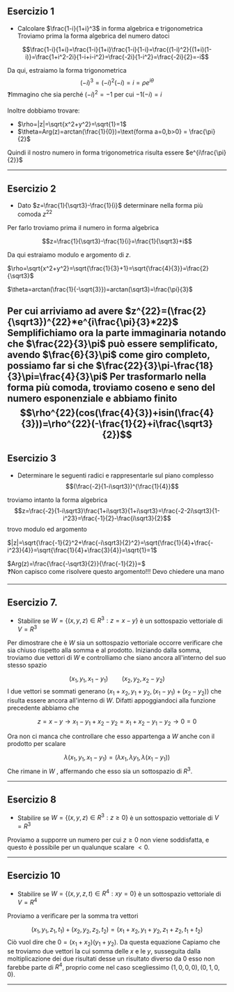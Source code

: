 ## Esercizio 1
- Calcolare $\frac{1-i}{1+i}^3$ in forma algebrica e trigonometrica
Troviamo prima la forma algebrica del numero datoci

$$\frac{1-i}{1+i}=\frac{1-i}{1+i}\frac{1-i}{1-i}=\frac{(1-i)^2}{(1+i)(1-i)}=\frac{1+i^2-2i}{1-i+i-i^2}=\frac{-2i}{1-i^2}=\frac{-2i}{2}=-i$$

Da qui, estraiamo la forma trigonometrica
$$(-i)^3=(-i)^2(-i)=i=\rho e^{i\theta}$$ ❓Immagino che sia perché $(-i)^2=-1$ per  cui $-1(-i)=i$ 

Inoltre dobbiamo trovare:
- $\rho=|z|=\sqrt{x^2+y^2}=\sqrt{1}=1$ 
- $\theta=Arg(z)=arctan(\frac{1}{0})=\text{forma a=0,b>0} = \frac{\pi}{2}$ 

Quindi il nostro numero in forma trigonometrica risulta essere $e^{i\frac{\pi}{2}}$ 

--- 
## Esercizio 2
- Dato $z=\frac{1}{\sqrt3}-\frac{1}{i}$ determinare nella forma più comoda $z^22$

Per farlo troviamo prima il numero in forma algebrica

$$z=\frac{1}{\sqrt3}-\frac{1}{i}=\frac{1}{\sqrt3}+i$$

Da qui estraiamo modulo e argomento di $z$.

$\rho=\sqrt{x^2+y^2}=\sqrt{\frac{1}{3}+1}=\sqrt{\frac{4}{3}}=\frac{2}{\sqrt3}$ 

$\theta=arctan(\frac{1}{-\sqrt{3}})=arctan(\sqrt3)=\frac{\pi}{3}$ 

Per cui arriviamo ad avere $z^{22}=(\frac{2}{\sqrt3})^{22}*e^{i\frac{\pi}{3}*22}$ 
Semplifichiamo ora la parte immaginaria notando che $\frac{22}{3}\pi$ può essere semplificato, avendo $\frac{6}{3}\pi$ come giro completo, possiamo far si che $\frac{22}{3}\pi-\frac{18}{3}\pi=\frac{4}{3}\pi$
Per trasformarlo nella forma più comoda, troviamo coseno e seno del numero esponenziale e abbiamo finito
$$\rho^{22}(cos(\frac{4}{3})+isin(\frac{4}{3}))=\rho^{22}(-\frac{1}{2}+i\frac{\sqrt3}{2})$$
---
## Esercizio 3
- Determinare le seguenti radici e rappresentarle sul piano complesso
$$(\frac{-2}{1-i\sqrt3})^{\frac{1}{4}}$$

troviamo intanto la forma algebrica
$$z=\frac{-2}{1-i\sqrt3}\frac{1+i\sqrt3}{1+i\sqrt3}=\frac{-2-2i\sqrt3}{1-i^23}=\frac{-1}{2}-\frac{i\sqrt3}{2}$$
trovo modulo ed argomento

$|z|=\sqrt{\frac{-1}{2}^2+\frac{-i\sqrt3}{2}^2}=\sqrt{\frac{1}{4}+\frac{-i^23}{4}}=\sqrt{\frac{1}{4}+\frac{3}{4}}=\sqrt{1}=1$

$Arg(z)=\frac{\frac{-\sqrt3}{2}}{\frac{-1}{2}}=$  
❓Non capisco come risolvere questo argomento!!! Devo chiedere una mano

---
## Esercizio 7.
- Stabilire se $W=\{(x,y,z) \in R^3:z=x-y\}$ è un sottospazio vettoriale di $V=R^3$

Per dimostrare che è $W$ sia un sottospazio vettoriale occorre verificare che sia chiuso rispetto alla somma e al prodotto. Iniziando dalla somma, troviamo due vettori di $W$ e controlliamo che siano ancora all'interno del suo stesso spazio

$$(x_1,y_1,x_1-y_1)\qquad(x_2,y_2,x_2-y_2)$$ 
I due vettori se sommati generano $(x_1+x_2,y_1+y_2,(x_1-y_1)+(x_2-y_2))$ che risulta essere ancora all'interno di $W$.  Difatti appoggiandoci alla funzione precedente abbiamo che

$$z=x-y\rightarrow x_1-y_1+x_2-y_2=x_1+x_2-y_1-y_2 \rightarrow 0=0$$


Ora non ci manca che controllare che esso appartenga a $W$ anche con il prodotto per scalare

$$\lambda(x_1,y_1,x_1-y_1)=(\lambda x_1,\lambda y_1,\lambda (x_1-y_1))$$
Che rimane in $W$ , affermando che esso sia un sottospazio di $R^3$.

---
## Esercizio 8
- Stabilire se $W = \{(x,y,z) \in R^3: z\geq 0\}$  è un sottospazio vettoriale di $V=R^3$ 

Proviamo a supporre un numero per cui $z\geq 0$ non viene soddisfatta, e questo è possibile per un qualunque scalare $< 0$. 

---
## Esercizio 10
- Stabilire se $W=\{(x,y,z,t) \in R^4:xy=0\}$ è un sottospazio vettoriale di $V=R^4$

Proviamo a verificare per la somma tra vettori 

$$(x_1,y_1,z_1,t_1)+(x_2,y_2,z_2,t_2)=(x_1+x_2,y_1+y_2,z_1+z_2,t_1+t_2)$$
Ciò vuol dire che $0=(x_1+x_2)(y_1+y_2)$.
Da questa equazione Capiamo che se troviamo due vettori la cui somma delle $x$ e le $y$, susseguita dalla moltiplicazione dei due risultati desse un risultato diverso da $0$ esso non farebbe parte di $R^4$, proprio come nel caso scegliessimo $(1,0,0,0),(0,1,0,0)$.

---